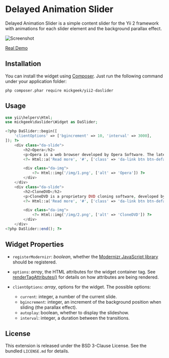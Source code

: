Delayed Animation Slider
========================

Delayed Animation Slider is a simple content slider for the Yii 2 framework with animations for each slider element and the background parallax effect.

![Screenshot](https://cloud.githubusercontent.com/assets/8091481/3921610/fd69a838-23c2-11e4-8eb1-643db669bd03.gif)

[Real Demo]

Installation
------------

You can install the widget using [Composer]. Just run the following command under your application folder:

```
php composer.phar require mickgeek/yii2-daslider
```

Usage
-----

```php
use yii\helpers\Html;
use mickgeek\daslider\Widget as DaSlider;

<?php DaSlider::begin([
    'clientOptions' => ['bgincrement' => 10, 'interval' => 3000],
]); ?>
    <div class="da-slide">
        <h2>Opera</h2>
        <p>Opera is a web browser developed by Opera Software. The latest version currently runs on Microsoft Windows and OS X operating systems and uses the Blink layout engine.</p>
        <?= Html::a('Read more', '#', ['class' => 'da-link btn btn-default btn-lg']) ?>

        <div class="da-img">
            <?= Html::img('/img/1.png', ['alt' => 'Opera']) ?>
        </div>
    </div>
    <div class="da-slide">
        <h2>CloneDVD</h2>
        <p>CloneDVD is a proprietary DVD cloning software, developed by Elaborate Bytes, that can be used to make backup copies of any DVD movie not copy-protected.</p>
        <?= Html::a('Read more', '#', ['class' => 'da-link btn btn-default btn-lg']) ?>

        <div class="da-img">
            <?= Html::img('/img/2.png', ['alt' => 'CloneDVD']) ?>
        </div>
    </div>
<?php DaSlider::end(); ?>
```

Widget Properties
-----------------

  - `registerModernizr`: *boolean*, whether the [Modernizr JavaScript library] should be registered.

  - `options`: *array*, the HTML attributes for the widget container tag. See [renderTagAttributes()] for details on how attributes are being rendered.

  - `clientOptions`: *array*, options for the widget. The possible options:
    - `current`: integer, a number of the current slide.
    - `bgincrement`: integer, an increment of the background position when sliding (the parallax effect).
    - `autoplay`: boolean, whether to display the slideshow.
    - `interval`: integer, a duration between the transitions.

License
-------

This extension is released under the BSD 3-Clause License. See the bundled `LICENSE.md` for details.

[Real Demo]:http://tympanus.net/Development/ParallaxContentSlider/index2.html
[Composer]:https://getcomposer.org
[Modernizr JavaScript library]:http://modernizr.com
[renderTagAttributes()]:http://www.yiiframework.com/doc-2.0/yii-helpers-basehtml.html#renderTagAttributes()-detail
